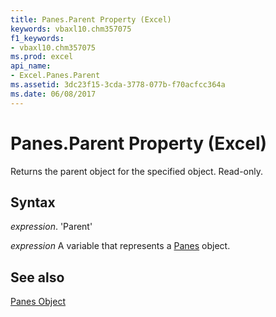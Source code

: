 ```yaml
---
title: Panes.Parent Property (Excel)
keywords: vbaxl10.chm357075
f1_keywords:
- vbaxl10.chm357075
ms.prod: excel
api_name:
- Excel.Panes.Parent
ms.assetid: 3dc23f15-3cda-3778-077b-f70acfcc364a
ms.date: 06/08/2017
---
```



# Panes.Parent Property (Excel)

Returns the parent object for the specified object. Read-only.


## Syntax

 _expression_. 'Parent'

 _expression_ A variable that represents a [Panes](./Excel.Panes.md) object.


## See also


[Panes Object](Excel.Panes.md)

